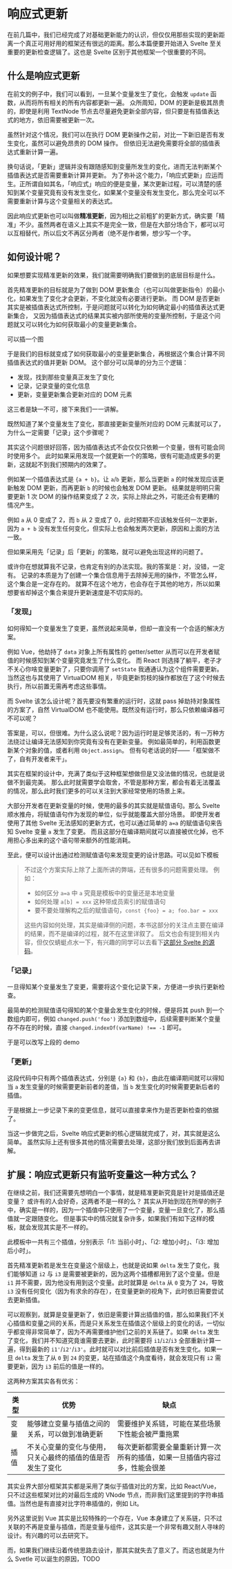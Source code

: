 # 响应式更新

在前几篇中，我们已经完成了对基础更新能力的认识，但仅仅用那些实现的更新距离一个真正可用好用的框架还有很远的距离。那么本篇便要开始进入 Svelte 至关重要的更新检查逻辑了。这也是 Svelte 区别于其他框架一个很重要的不同。

## 什么是响应式更新

在前文的例子中，我们可以看到，一旦某个变量发生了变化，会触发 `update` 函数，从而将所有相关的所有内容都更新一遍。
众所周知，DOM 的更新是极其昂贵的，即使是利用 TextNode 节点去尽量避免更新全部内容，但只要是有插值表达式的地方，依旧需要被更新一次。

虽然针对这个情况，我们可以在执行 DOM 更新操作之前，对比一下新旧是否有发生变化，虽然可以避免昂贵的 DOM 操作。
但依旧无法避免需要将全部的插值表达式重新计算一遍。

换句话说，「更新」逻辑并没有跟随感知到变量所发生的变化，进而无法判断某个插值表达式是否需要重新计算并更新。
为了弥补这个能力，「响应式更新」应运而生。正所谓自如其名，「响应式」响应的便是变量，某次更新过程，可以清楚的感知到某个变量究竟有没有发生变化，如果某个变量没有发生变化，那么完全可以不需要重新计算与这个变量相关的表达式。

因此响应式更新也可以叫做**精准更新**，因为相比之前粗犷的更新方式，确实要「精准」不少。虽然两者在语义上其实不是完全一致，但是在大部分场合下，都可以可以互相替代，所以后文不再区分两者（绝不是作者懒，想少写一个字。

## 如何设计呢？

如果想要实现精准更新的效果，我们就需要明确我们要做到的底层目标是什么。

首先精准更新的目标就是为了做到 DOM 更新集合（也可以叫做更新指令）的最小化，如果发生了变化才会更新，不变化就没有必要进行更新。
而 DOM 是否更新其实是被插值表达式所控制，于是问题就可以转化为如何确定最小的插值表达式更新集合，
又因为插值表达式的结果其实被内部所使用的变量所控制，于是这个问题就又可以转化为如何获取最小的变量更新集合。

<md-todo>可以插一个图</md-todo>

于是我们的目标就变成了如何获取最小的变量更新集合，再根据这个集合计算不同插值表达式的值并更新 DOM。
这个部分可以简单的分为三个逻辑：

- 发现，找到那些变量真正发生了变化
- 记录，记录变量的变化信息
- 更新，变量更新集合更新对应的 DOM 元素

这三者是缺一不可，接下来我们一一讲解。


<md-note type="question">

<md-note-title>

既然知道了某个变量发生了变化，那直接更新变量所对应的 DOM 元素就可以了，为什么一定需要「记录」这个步骤呢？

</md-note-title>

其实这个问题很好回答，因为插值表达式不会仅仅只依赖一个变量，很有可能会同时使用多个。
此时如果采用发现一个就更新一个的策略，很有可能造成更多的更新，这就起不到我们预期内的效果了。

例如某一个插值表达式是 `{a + b}`。让 `a`/`b` 更新，那么当更新 `a` 的时候发现应该更新触发 DOM 更新，而再更新 `b` 的时候也会触发 DOM 更新。
结果就是明明只需要更新 1 次 DOM 的操作结果变成了 2 次，实际上除此之外，可能还会有更糟的情况产生。

例如 `a` 从 0 变成了 2，而 `b` 从 2 变成了 0，此时预期不应该触发任何一次更新，因为 `a + b` 没有发生任何变化，但实际上也会触发两次更新，原因和上面的方法一致。

但如果采用先「记录」后「更新」的策略，就可以避免出现这样的问题了。

或许你在想就算我不记录，也肯定有别的办法实现。我的答案是：对，没错，一定有。
记录的本质是为了创建一个集合信息用于去除掉无用的操作，不管怎么样，这个集合是一定存在的。
就算不在这个地方，也会存在于其他的地方，所以如果想要省却掉这个集合来提升更新速度是不切实际的。

</md-note>

### 「发现」

如何得知一个变量发生了变更，虽然说起来简单，但却一直没有一个合适的解决方案。

例如 Vue，他劫持了 `data` 对象上所有属性的 getter/setter 从而可以在开发者赋值的时候感知到某个变量究竟发生了什么变化。
而 React 则选择了躺平，老子才不关心你啥变量更新了，只要你调用了 `setState` 我通通认为这个组件需要更新。当然这也与其使用了 VirtualDOM 相关，毕竟更新剪枝的操作都放在了这个时候去执行，所以前置无需再考虑这些事情。

而 Svelte 该怎么设计呢？首先要没有繁重的运行时，这就 pass 掉劫持对象属性的方案了，自然 VirtualDOM 也不能使用。既然没有运行时，那么只依赖编译器可不可以呢？

答案是，可以，但很难。为什么这么说呢？因为运行时是足够灵活的，有一万种方法绕过让编译无法感知到你究竟有没有在更新变量。
例如最简单的，利用函数更新某个对象的值，或者利用 `Object.assign`。
但有句老话说的好——「框架做不了，自有开发者来干」。

其实在框架的设计中，充满了类似于这种框架想做但是又没法做的情况，也就是说做不到最完美。
那么此时就需要学会取舍，不管是那种方案，都会有着无法覆盖的情况，那么此时我们更多的可以关注到大家经常使用的场景上来。

大部分开发者在更新变量的时候，使用的最多的其实就是赋值语句。那么 Svelte 顺水推舟，将赋值语句作为发现的单位，似乎就能覆盖大部分场景。
即使开发者使用了其他 Svelte 无法感知的更新方式，也可以通过简单的 `a=a` 的赋值语句来告知 Svelte 变量 `a` 发生了变更。
而且这部分在编译期间就可以直接被优化掉，也不用担心多出来的这个语句带来额外的性能消耗。

至此，便可以设计出通过检测赋值语句来发现变更的设计思路。可以见如下模板

<md-code ref="./detect.html" id="code-detect"></md-code>

> 不过这个方案实际上除了上面所讲的弊端，还有很多的问题需要处理。
> 例如：
>
> - 如何区分 `a=a` 中 `a` 究竟是模板中的变量还是本地变量
> - 如何处理 `a[b] = xxx` 这种带成员索引的赋值语句
> - 要不要处理解构之后的赋值语句，`const {foo} = a; foo.bar = xxx`
>
> 这些内容如何处理，其实是编译侧的问题，本书这部分的关注点主要在编译的结果，而不是编译的过程，就不在这里详叙了。
后文也会有提到相关内容，但仅仅蜻蜓点水一下，有兴趣的同学可以去看下[这部分 Svelte 的源码](https://github.com/sveltejs/svelte/tree/master/src/compiler)。

### 「记录」

一旦得知某个变量发生了变更，需要将这个变化记录下来，方便进一步执行更新检查。

最简单的检测赋值语句得知的某个变量会发生变化的时候，便是将其 push 到一个数组内即可，例如 `changed.push('foo')` 添加到数组中，后续需要判断某个变量存不存在的时候，直接 `changed.indexOf(varName) !== -1` 即可。

于是可以改写<md-link href="#code-detect">上段的 demo</md-link>

<md-code ref="./var-record.ts"></md-code>

### 「更新」

这段代码中只有两个插值表达式，分别是 `{a}` 和 `{b}`，由此在编译期间就可以得知当 `a` 发生变量的时候需要更新前者的差值，当 `b` 发生变化的时候需要更新后者的插值。

于是根据上一步记录下来的变更信息，就可以直接拿来作为是否更新检查的依据了。

<md-code ref="./var-update.ts"></md-code>

当这一步做完之后，Svelte 响应式更新的核心逻辑就完成了，对，其实就是这么简单。
虽然实际上还有很多其他的情况需要去处理，这部分我们放到后面再去讲解。

## 扩展：响应式更新只有监听变量这一种方式么？

在继续之前，我们还需要先想明白一个事情，就是精准更新究竟是针对是插值还是变量？
或许有的人会好奇，这两者不是一样的么？
其实从开始到现在所举的例子中，确实是一样的，因为一个插值中只使用了一个变量，变量一旦变化了，那么插值就一定跟随变化。
但是事实中的情况就复杂许多，如果我们有如下这样的模板，就会发现其实是不一样的。

<md-code ref="./var-or-inter.html"></md-code>

此模板中一共有三个插值，分别表示「i1: 当前小时」、「i2: 增加小时」、「i3: 增加后小时」。

首先精准更新若是发生在变量这个层级上，也就是说如果 `delta` 发生了变化，我们能够知道 `i2` 与 `i3` 是需要被更新的，因为这两个插槽都用到了这个变量。但是 `i1` 并不需要，因为他没有用到这个变量。此时就算是 `delta` 从 `0` 变为了 `24`，导致 `i3` 没有任何变化（因为有求余的存在），在变量更新的视角下，此时依旧需要尝试去更新插值。

可以观察到，就算是变量更新了，依旧是需要计算出插值的值，那么如果我们不关心插值和变量之间的关系，而是只关系发生在插值这个层级上的变化的话，一切似乎都变得非常简单了，因为不再需要维护他们之前的关系链了。如果 `delta` 发生了变化，我们并不知道究竟谁需要去更新，此时需要将 `i1`/`i2`/`i3` 全部重新计算一遍，得到最新的 `i1'`/`i2'`/`i3'`。此时就可以对比前后插值是否有发生变化。如果一旦 `delta` 发生了从 `0` 到 `24` 的变更，站在插值这个角度看待，就会发现只有 `i2` 需要更新，因为 `i3` 前后的值是一样的。

这两种方案其实各有优劣：

| 类型 | 优势                                                       | 缺点                                                                       |
| ---- | ---------------------------------------------------------- | -------------------------------------------------------------------------- |
| 变量 | 能够建立变量与插值之间的关系，可以做到准确更新             | 需要维护关系链，可能在某些场景下性能会被严重拖累                           |
| 插值 | 不关心变量的变化与使用，只关心最终的插值的值是否发生了变化 | 每次更新都需要全量重新计算一次所有的插值，如果一旦插值内容过多，性能会很差 |

其实业界大部分框架其实都是采用了类似于插值对比的方案，比如 React/Vue，只不过这些框架对比的对最后生成的 VNode 节点，而非我们这里提到的字符串插值。当然也是有直接对比字符串插值的，例如 Lit。

另外这里说到 Vue 其实是比较特殊的一个存在，Vue 本身建立了关系链，只不过关联的不再是变量与插值，而是变量与组件，这其实是一个非常有趣又耐人寻味的设计。有兴趣的可以去研究下。

而，如果我们继续沿着传统思路去设计，那其实就失去了意义了。而这也就是为什么 Svetle 可以诞生的原因，TODO
